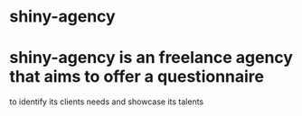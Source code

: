 # shiny-agency
# shiny-agency is an freelance agency that aims to offer a questionnaire 
to identify its clients needs and showcase its talents

